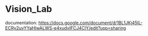 # Vision_Lab
documentation: https://docs.google.com/document/d/1BL1JKj45IL-ECRy2uvYYaHIwALWS-e4xudvIFCJ4ClY/edit?usp=sharing
